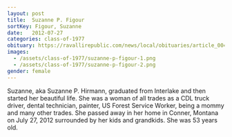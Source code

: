 ```yaml
---
layout: post
title:  Suzanne P. Figour
sortKey: Figour, Suzanne
date:   2012-07-27
categories: class-of-1977
obituary: https://ravallirepublic.com/news/local/obituaries/article_00405e8c-db75-11e1-82be-001a4bcf887a.html
images:
  - /assets/class-of-1977/suzanne-p-figour-1.png
  - /assets/class-of-1977/suzanne-p-figour-2.png
gender: female
---
```

Suzanne, aka Suzanne P. Hirmann, graduated from Interlake and then started her beautiful life. She was a woman of all trades as a CDL truck driver, dental technician, painter, US Forest Service Worker, being a mommy and many other trades.  She passed away in her home in Conner, Montana on July 27, 2012 surrounded by her kids and grandkids.  She was 53 years old.
